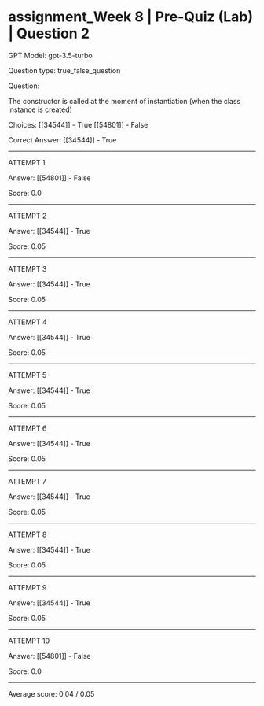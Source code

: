 # assignment_Week 8 | Pre-Quiz (Lab) | Question 2

GPT Model: gpt-3.5-turbo

Question type: true_false_question

Question:
<div><span>The constructor is called at the moment of instantiation (when the class instance is created)</span></div>

Choices:
[[34544]] - True
[[54801]] - False

Correct Answer:
[[34544]] - True

****************************************

ATTEMPT 1

Answer:
[[54801]] - False

Score: 0.0

--------------------

ATTEMPT 2

Answer:
[[34544]] - True

Score: 0.05

--------------------

ATTEMPT 3

Answer: 
[[34544]] - True

Score: 0.05

--------------------

ATTEMPT 4

Answer:
[[34544]] - True

Score: 0.05

--------------------

ATTEMPT 5

Answer:
[[34544]] - True

Score: 0.05

--------------------

ATTEMPT 6

Answer: 
[[34544]] - True

Score: 0.05

--------------------

ATTEMPT 7

Answer: 
[[34544]] - True

Score: 0.05

--------------------

ATTEMPT 8

Answer:
[[34544]] - True

Score: 0.05

--------------------

ATTEMPT 9

Answer:
[[34544]] - True

Score: 0.05

--------------------

ATTEMPT 10

Answer: 
[[54801]] - False

Score: 0.0

--------------------

Average score: 0.04 / 0.05

